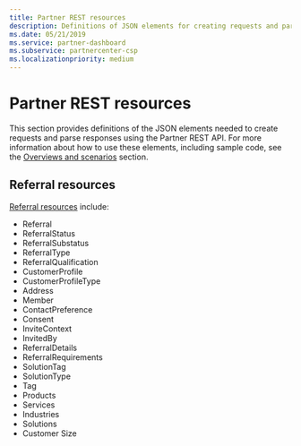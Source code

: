 ```yaml
---
title: Partner REST resources
description: Definitions of JSON elements for creating requests and parsing responses through the Partner REST API.
ms.date: 05/21/2019
ms.service: partner-dashboard
ms.subservice: partnercenter-csp
ms.localizationpriority: medium
---
```


# Partner REST resources

This section provides definitions of the JSON elements needed to create requests and parse responses using the Partner REST API. For more information about how to use these elements, including sample code, see the [Overviews and scenarios](index.md) section.

## Referral resources
[Referral resources](referral-resources.md) include:

* Referral
* ReferralStatus
* ReferralSubstatus
* ReferralType
* ReferralQualification
* CustomerProfile
* CustomerProfileType
* Address
* Member
* ContactPreference
* Consent
* InviteContext
* InvitedBy
* ReferralDetails
* ReferralRequirements
* SolutionTag
* SolutionType
* Tag
* Products
* Services
* Industries
* Solutions
* Customer Size